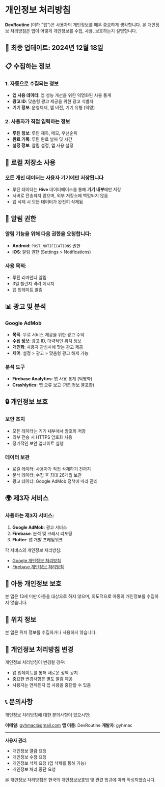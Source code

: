 # 개인정보 처리방침

**DevRoutine** (이하 "앱")은 사용자의 개인정보를 매우 중요하게 생각합니다. 본 개인정보 처리방침은 앱이 어떻게 개인정보를 수집, 사용, 보호하는지 설명합니다.

## 📅 최종 업데이트: 2024년 12월 18일

## 📋 수집하는 정보

### 1. 자동으로 수집되는 정보
- **앱 사용 데이터**: 앱 성능 개선을 위한 익명화된 사용 통계
- **광고 ID**: 맞춤형 광고 제공을 위한 광고 식별자
- **기기 정보**: 운영체제, 앱 버전, 기기 유형 (익명)

### 2. 사용자가 직접 입력하는 정보
- **루틴 정보**: 루틴 제목, 메모, 우선순위
- **완료 기록**: 루틴 완료 날짜 및 시간
- **설정 정보**: 알림 설정, 앱 사용 설정

## 📱 로컬 저장소 사용

### 모든 개인 데이터는 사용자 기기에만 저장됩니다
- 루틴 데이터는 **Hive** 데이터베이스를 통해 **기기 내부**에만 저장
- 서버로 전송되지 않으며, 외부 저장소에 백업되지 않음
- 앱 삭제 시 모든 데이터가 완전히 삭제됨

## 🔔 알림 권한

### 알림 기능을 위해 다음 권한을 요청합니다:
- **Android**: `POST_NOTIFICATIONS` 권한
- **iOS**: 알림 권한 (Settings > Notifications)

### 사용 목적:
- 루틴 리마인더 알림
- 3일 챌린지 격려 메시지
- 앱 업데이트 알림

## 📊 광고 및 분석

### Google AdMob
- **목적**: 무료 서비스 제공을 위한 광고 수익
- **수집 정보**: 광고 ID, 대략적인 위치 정보
- **개인화**: 사용자 관심사에 맞는 광고 제공
- **제어**: 설정 > 광고 > 맞춤형 광고 해제 가능

### 분석 도구
- **Firebase Analytics**: 앱 사용 통계 (익명화)
- **Crashlytics**: 앱 오류 보고 (개인정보 불포함)

## 🔒 개인정보 보호

### 보안 조치
- 모든 데이터는 기기 내부에서 암호화 저장
- 외부 전송 시 HTTPS 암호화 사용
- 정기적인 보안 업데이트 실행

### 데이터 보관
- 로컬 데이터: 사용자가 직접 삭제하기 전까지
- 분석 데이터: 수집 후 최대 26개월 보관
- 광고 데이터: Google AdMob 정책에 따라 관리

## 🌍 제3자 서비스

### 사용하는 제3자 서비스:
1. **Google AdMob**: 광고 서비스
2. **Firebase**: 분석 및 크래시 리포팅
3. **Flutter**: 앱 개발 프레임워크

각 서비스의 개인정보 처리방침:
- [Google 개인정보 처리방침](https://policies.google.com/privacy)
- [Firebase 개인정보 처리방침](https://firebase.google.com/terms/analytics)

## 👶 아동 개인정보 보호

본 앱은 13세 미만 아동을 대상으로 하지 않으며, 의도적으로 아동의 개인정보를 수집하지 않습니다.

## 📍 위치 정보

본 앱은 위치 정보를 수집하거나 사용하지 않습니다.

## 🔄 개인정보 처리방침 변경

개인정보 처리방침이 변경될 경우:
- 앱 업데이트를 통해 새로운 정책 공지
- 중요한 변경사항은 별도 알림 제공
- 사용자는 언제든지 앱 사용을 중단할 수 있음

## 📞 문의사항

개인정보 처리방침에 대한 문의사항이 있으시면:

**이메일**: gyhmac@gmail.com
**앱 이름**: DevRoutine
**개발자**: gyhmac

---

**사용자 권리**:
- 개인정보 열람 요청
- 개인정보 수정 요청
- 개인정보 삭제 요청 (앱 삭제를 통해 가능)
- 개인정보 처리 중단 요청

본 개인정보 처리방침은 한국의 개인정보보호법 및 관련 법규에 따라 작성되었습니다. 